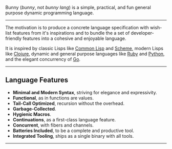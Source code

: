 Bunny (_bunny_, not _bunny lang_) is a simple, practical, and fun general purpose dynamic programming language.

---

The motivation is to produce a concrete language specification with wish-list features from it's inspirations and to bundle the a set of developer-friendly features into a cohesive and enjoyable language.

It is inspired by classic Lisps like [Common Lisp](https://common-lisp.net/) and [Scheme](https://schemers.org/), modern Lisps like [Clojure](https://clojure.org/), dynamic and general purpose languages like [Ruby](https://www.ruby-lang.org/en/) and [Python](https://www.python.org/), and the elegant concurrency of [Go](https://golang.org/).

---

## Language Features

- **Minimal and Modern Syntax**, striving for elegance and expressivity.
- **Functional**, as in functions are values.
- **Tail-Call Optimized**, recursion without the overhead.
- **Garbage-Collected**.
- **Hygienic Macros**.
- **Continuations**, as a first-class language feature.
- **Concurrent**, with fibers and channels.
- **Batteries Included**, to be a complete and productive tool.
- **Integrated Tooling**, ships as a single binary with all tools.

---
